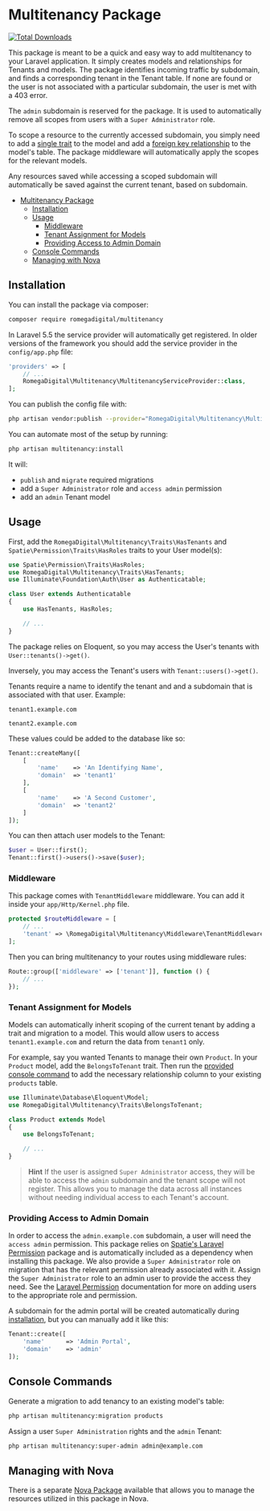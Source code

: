 # Multitenancy Package

[![Total Downloads](https://img.shields.io/packagist/dt/romegadigital/multitenancy.svg?style=flat-square)](https://packagist.org/packages/romegadigital/multitenancy)

This package is meant to be a quick and easy way to add multitenancy to your Laravel application. It simply creates models and relationships for Tenants and models. The package identifies incoming traffic by subdomain, and finds a corresponding tenant in the Tenant table. If none are found or the user is not associated with a particular subdomain, the user is met with a 403 error.

The `admin` subdomain is reserved for the package. It is used to automatically remove all scopes from users with a `Super Administrator` role.

To scope a resource to the currently accessed subdomain, you simply need to add a [single trait](#tenant-assignment-for-models) to the model and add a [foreign key relationship](#console-commands) to the model's table. The package middleware will automatically apply the scopes for the relevant models.

Any resources saved while accessing a scoped subdomain will automatically be saved against the current tenant, based on subdomain.

- [Multitenancy Package](#multitenancy-package)
  - [Installation](#installation)
  - [Usage](#usage)
    - [Middleware](#middleware)
    - [Tenant Assignment for Models](#tenant-assignment-for-models)
    - [Providing Access to Admin Domain](#providing-access-to-admin-domain)
  - [Console Commands](#console-commands)
  - [Managing with Nova](#managing-with-nova)


## Installation

You can install the package via composer:

``` bash
composer require romegadigital/multitenancy
```

In Laravel 5.5 the service provider will automatically get registered. In older versions of the framework you should add the service provider in the `config/app.php` file:

```php
'providers' => [
    // ...
    RomegaDigital\Multitenancy\MultitenancyServiceProvider::class,
];
```

You can publish the config file with:

```bash
php artisan vendor:publish --provider="RomegaDigital\Multitenancy\MultitenancyServiceProvider" --tag="config"
```

You can automate most of the setup by running:

```bash
php artisan multitenancy:install
```

It will:
- `publish` and `migrate` required migrations
- add a `Super Administrator` role and `access admin` permission
- add an `admin` Tenant model

## Usage

First, add the `RomegaDigital\Multitenancy\Traits\HasTenants` and `Spatie\Permission\Traits\HasRoles` traits to your User model(s):

```php
use Spatie\Permission\Traits\HasRoles;
use RomegaDigital\Multitenancy\Traits\HasTenants;
use Illuminate\Foundation\Auth\User as Authenticatable;

class User extends Authenticatable
{
    use HasTenants, HasRoles;

    // ...
}
```

The package relies on Eloquent, so you may access the User's tenants with `User::tenants()->get()`.

Inversely, you may access the Tenant's users with `Tenant::users()->get()`.

Tenants require a name to identify the tenant and and a subdomain that is associated with that user. Example:

`tenant1.example.com`

`tenant2.example.com`

These values could be added to the database like so:

```php
Tenant::createMany([
    [
        'name'    => 'An Identifying Name',
        'domain'  => 'tenant1'
    ],
    [
        'name'    => 'A Second Customer',
        'domain'  => 'tenant2'
    ]
]);
```

You can then attach user models to the Tenant:

```php
$user = User::first();
Tenant::first()->users()->save($user);
```

### Middleware

This package comes with `TenantMiddleware` middleware. You can add it inside your `app/Http/Kernel.php` file.

```php
protected $routeMiddleware = [
    // ...
    'tenant' => \RomegaDigital\Multitenancy\Middleware\TenantMiddleware::class,
];
```

Then you can bring multitenancy to your routes using middleware rules:

```php
Route::group(['middleware' => ['tenant']], function () {
    // ...
});
```

### Tenant Assignment for Models

Models can automatically inherit scoping of the current tenant by adding a trait and migration to a model. This would allow users to access `tenant1.example.com` and return the data from `tenant1` only.

For example, say you wanted Tenants to manage their own `Product`. In your `Product` model, add the `BelongsToTenant` trait. Then run the [provided console command](#console-commands) to add the necessary relationship column to your existing `products` table.

```php
use Illuminate\Database\Eloquent\Model;
use RomegaDigital\Multitenancy\Traits\BelongsToTenant;

class Product extends Model
{
    use BelongsToTenant;

    // ...
}
```

> **Hint** 
> If the user is assigned `Super Administrator` access, they will be able to access the `admin` subdomain and the tenant scope will not register. This allows you to manage the data across all instances without needing individual access to each Tenant's account.

### Providing Access to Admin Domain

In order to access the `admin.example.com` subdomain, a user will need the `access admin` permission. This package relies on [Spatie's Laravel Permission](https://github.com/spatie/laravel-permission) package and is automatically included as a dependency when installing this package. We also provide a `Super Administrator` role on migration that has the relevant permission already associated with it. Assign the `Super Administrator` role to an admin user to provide the access they need. See the [Laravel Permission](https://github.com/spatie/laravel-permission) documentation for more on adding users to the appropriate role and permission.

A subdomain for the admin portal will be created automatically during [installation](#installation), but you can manually add it like this:

```php
Tenant::create([
    'name'      => 'Admin Portal',
    'domain'    => 'admin'
]);
```

## Console Commands

Generate a migration to add tenancy to an existing model's table:

```bash
php artisan multitenancy:migration products
```

Assign a user `Super Administration` rights and the `admin` Tenant:

```bash
php artisan multitenancy:super-admin admin@example.com
```

## Managing with Nova

There is a separate [Nova Package](https://github.com/romegadigital/MultitenancyNovaTool) available that allows you to manage the resources utilized in this package in Nova.
